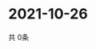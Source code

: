 # 2021-10-26
  共 0条

  <!-- BEGIN -->
  <!-- 最后更新时间Tue Oct 26 2021 02:18:04 GMT+0000 (Coordinated Universal Time) -->
  
  <!-- END -->
  
  